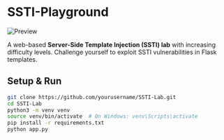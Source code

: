 # SSTI-Playground

![Preview](https://github.com/CandyCaneCapone/SSTI-Playground/blob/main/preview.gif)

A web-based **Server-Side Template Injection (SSTI) lab** with increasing difficulty levels. Challenge yourself to exploit SSTI vulnerabilities in Flask templates.

## Setup & Run

```bash
git clone https://github.com/yourusername/SSTI-Lab.git
cd SSTI-Lab
python3 -m venv venv
source venv/bin/activate  # On Windows: venv\Scripts\activate
pip install -r requirements.txt
python app.py
```
